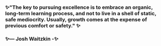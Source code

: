 
### ✨"The key to pursuing excellence is to embrace an organic, long-term learning process, and not to live in a shell of static, safe mediocrity. Usually, growth comes at the expense of previous comfort or safety." ✨
### ✨— Josh Waitzkin -✨

<!-- ## 📫 ✨[Berhane](https://www.linkedin.com/in/berhane-beyene/)✨ -->
<!--
**Bbeyenene/Bbeyenene** is a ✨ _special_ ✨ repository because its `README.md` (this file) appears on your GitHub profile.

Here are some ideas to get you started:

- 🔭 I’m currently working on ...
- 🌱 I’m currently learning ...
- 👯 I’m looking to collaborate on ...
- 🤔 I’m looking for help with ...
- 💬 Ask me about ...
- 📫 How to reach me: ...
- 😄 Pronouns: ...
- ⚡ Fun fact: ...
-->

